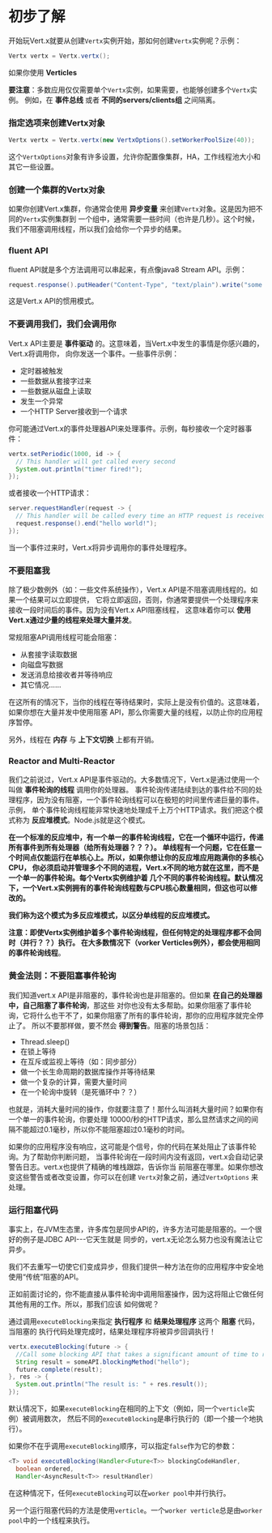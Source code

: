 初步了解
========================================
开始玩Vert.x就要从创建`Vertx`实例开始，那如何创建`Vertx`实例呢？示例：
```java
Vertx vertx = Vertx.vertx();
```
如果你使用 **Verticles**

**要注意**：多数应用仅仅需要单个`Vertx`实例，如果需要，也能够创建多个`Vertx`实例。
例如，在 **事件总线** 或者 **不同的servers/clients组** 之间隔离。

### 指定选项来创建Vertx对象
```java
Vertx vertx = Vertx.vertx(new VertxOptions().setWorkerPoolSize(40));
```
这个`VertxOptions`对象有许多设置，允许你配置像集群，HA，工作线程池大小和其它一些设置。

### 创建一个集群的Vertx对象
如果你创建Vert.x集群，你通常会使用 **异步变量** 来创建`Vertx`对象。这是因为把不同的`Vertx`实例集群到
一个组中，通常需要一些时间（也许是几秒）。这个时候，我们不阻塞调用线程，所以我们会给你一个异步的结果。

### fluent API
fluent API就是多个方法调用可以串起来，有点像java8 Stream API。示例：
```java
request.response().putHeader("Content-Type", "text/plain").write("some text").end();
```
这是Vert.x API的惯用模式。

### 不要调用我们，我们会调用你
Vert.x API主要是 **事件驱动** 的。这意味着，当Vert.x中发生的事情是你感兴趣的，Vert.x将调用你，
向你发送一个事件。一些事件示例：
+ 定时器被触发
+ 一些数据从套接字过来
+ 一些数据从磁盘上读取
+ 发生一个异常
+ 一个HTTP Server接收到一个请求

你可能通过Vert.x的事件处理器API来处理事件。示例，每秒接收一个定时器事件：
```java
vertx.setPeriodic(1000, id -> {
  // This handler will get called every second
  System.out.println("timer fired!");
});
```
或者接收一个HTTP请求：
```java
server.requestHandler(request -> {
  // This handler will be called every time an HTTP request is received at the server
  request.response().end("hello world!");
});
```
当一个事件过来时，Vert.x将异步调用你的事件处理程序。

### 不要阻塞我
除了极少数例外（如：一些文件系统操作），Vert.x API是不阻塞调用线程的。如果一个结果可以立即提供，
它将立即返回，否则，你通常要提供一个处理程序来接收一段时间后的事件。因为没有Vert.x API阻塞线程，
这意味着你可以 **使用Vert.x通过少量的线程来处理大量并发**。

常规阻塞API调用线程可能会阻塞：
+ 从套接字读取数据
+ 向磁盘写数据
+ 发送消息给接收者并等待响应
+ 其它情况......

在这所有的情况下，当你的线程在等待结果时，实际上是没有价值的。这意味着，如果你想在大量并发中使用阻塞
API，那么你需要大量的线程，以防止你的应用程序暂停。

另外，线程在 **内存** 与 **上下文切换** 上都有开销。

### Reactor and Multi-Reactor
我们之前说过，Vert.x API是事件驱动的。大多数情况下，Vert.x是通过使用一个叫做 **事件轮询的线程** 调用你的处理器。
事件轮询传递陆续到达的事件给不同的处理程序，因为没有阻塞，一个事件轮询线程可以在极短的时间里传递巨量的事件。示例，
单个事件轮询线程能非常快速地处理成千上万个HTTP请求。我们把这个模式称为 **反应堆模式**。Node.js就是这个模式。

**在一个标准的反应堆中，有一个单一的事件轮询线程，它在一个循环中运行，传递所有事件到所有处理器（给所有处理器？？？）。
单线程有一个问题，它在任意一个时间点仅能运行在单核心上。所以，如果你想让你的反应堆应用跑满你的多核心CPU，
你必须启动并管理多个不同的进程，Vert.x不同的地方就在这里，而不是一个单一的事件轮询。每个Vertx实例维护着
几个不同的事件轮询线程。默认情况下，一个Vert.x实例拥有的事件轮询线程数与CPU核心数量相同，但这也可以修改的。**

**我们称为这个模式为多反应堆模式，以区分单线程的反应堆模式。**

**注意：即使Vertx实例维护着多个事件轮询线程，但任何特定的处理程序都不会同时（并行？？）执行。
在大多数情况下（vorker Verticles例外），都会使用相同的事件轮询线程**。

### 黄金法则：不要阻塞事件轮询
我们知道vert.x API是非阻塞的，事件轮询也是非阻塞的。但如果 **在自己的处理器中，自己阻塞了事件轮询**，那这些
对你也没有太多帮助。如果你阻塞了事件轮询，它将什么也干不了，如果你阻塞了所有的事件轮询，那你的应用程序就完全停止了。
所以不要那样做，要不然会 **得到警告**。阻塞的场景包括：
+ Thread.sleep()
+ 在锁上等待
+ 在互斥或监视上等待（如：同步部分）
+ 做一个长生命周期的数据库操作并等待结果
+ 做一个复杂的计算，需要大量时间
+ 在一个轮询中旋转（是死循环中？？）

也就是，消耗大量时间的操作，你就要注意了！那什么叫消耗大量时间？如果你有一个单一的事件轮询，你要处理
10000/秒的HTTP请求，那么显然请求之间的间隔不能超过0.1毫秒，所以你不能阻塞超过0.1毫秒的时间。

如果你的应用程序没有响应，这可能是个信号，你的代码在某处阻止了该事件轮询。为了帮助你判断问题，
当事件轮询在一段时间内没有返回，vert.x会自动记录警告日志。vert.x也提供了精确的堆栈跟踪，告诉你当
前阻塞在哪里。如果你想改变这些警告或者改变设置，你可以在创建 `Vertx`对象之前，通过`VertxOptions`
来处理。

### 运行阻塞代码
事实上，在JVM生态里，许多库包是同步API的，许多方法可能是阻塞的。一个很好的例子是JDBC API---它天生就是
同步的，vert.x无论怎么努力也没有魔法让它异步。

我们不去重写一切使它们变成异步，但我们提供一种方法在你的应用程序中安全地使用“传统”阻塞的API。

正如前面讨论的，你不能直接从事件轮询中调用阻塞操作，因为这将阻止它做任何其他有用的工作。所以，那我们应该
如何做呢？

通过调用`executeBlocking`来指定 **执行程序** 和 **结果处理程序** 这两个 **阻塞** 代码，当阻塞的
执行代码处理完成时，结果处理程序将被异步回调执行！
```java
vertx.executeBlocking(future -> {
  //Call some blocking API that takes a significant amount of time to return
  String result = someAPI.blockingMethod("hello");
  future.complete(result);
}, res -> {
  System.out.println("The result is: " + res.result());
});
```
默认情况下，如果`executeBlocking`在相同的上下文（例如，同一个`verticle`实例）被调用数次，
然后不同的`executeBlocking`是串行执行的（即一个接一个地执行）。

如果你不在乎调用`executeBlocking`顺序，可以指定`false`作为它的参数：
```java
<T> void executeBlocking(Handler<Future<T>> blockingCodeHandler,
  boolean ordered,
  Handler<AsyncResult<T>> resultHandler)
```
在这种情况下，任何`executeBlocking`可以在`worker pool`中并行执行。

另一个运行阻塞代码的方法是使用`verticle`。一个`worker verticle`总是由`worker pool`中的一个线程来执行。
